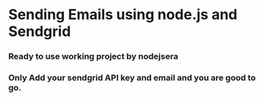 # Sending Emails using node.js and Sendgrid

### Ready to use working project by nodejsera 
### Only Add your sendgrid API key and email and you are good to go.
